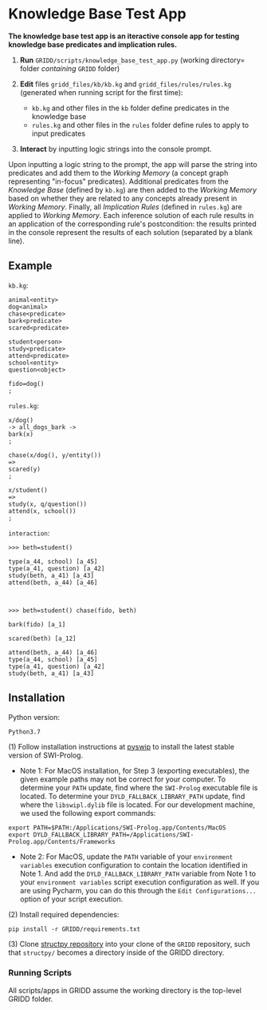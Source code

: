 
# Knowledge Base Test App

**The knowledge base test app is an iteractive console app for testing knowledge base
predicates and implication rules.**

1. **Run** `GRIDD/scripts/knowledge_base_test_app.py` (working directory= folder _containing_ `GRIDD` folder)

2. **Edit** files `gridd_files/kb/kb.kg` and `gridd_files/rules/rules.kg` (generated when running script for the first time):

    - `kb.kg` and other files in the `kb` folder define predicates in the knowledge base
    - `rules.kg` and other files in the `rules` folder define rules to apply to input predicates
    
3. **Interact** by inputting logic strings into the console prompt.

Upon inputting a logic string to the prompt, the app will parse the string into predicates
and add them to the _Working Memory_ (a concept graph representing "in-focus" predicates).
Additional predicates from the _Knowledge Base_ (defined by `kb.kg`) are then added to
the _Working Memory_ based on whether they are related to any concepts already present in
_Working Memory_. Finally, all _Implication Rules_ (defined in `rules.kg`) are applied to
_Working Memory_. Each inference solution of each rule results in an application of the
corresponding rule's postcondition: the results printed in the console represent the results
of each solution (separated by a blank line).

## Example

`kb.kg`:
```
animal<entity>
dog<animal>
chase<predicate>
bark<predicate>
scared<predicate>

student<person>
study<predicate>
attend<predicate>
school<entity>
question<object>

fido=dog()
;
```

`rules.kg`:
```
x/dog()
-> all_dogs_bark ->
bark(x)
;

chase(x/dog(), y/entity())
=>
scared(y)
;

x/student()
=>
study(x, q/question())
attend(x, school())
;
```

`interaction`:
```
>>> beth=student()

type(a_44, school) [a_45]
type(a_41, question) [a_42]
study(beth, a_41) [a_43]
attend(beth, a_44) [a_46]



>>> beth=student() chase(fido, beth)

bark(fido) [a_1]

scared(beth) [a_12]

attend(beth, a_44) [a_46]
type(a_44, school) [a_45]
type(a_41, question) [a_42]
study(beth, a_41) [a_43]
```

## Installation
Python version: 

`Python3.7`

(1) Follow installation instructions at [pyswip](https://github.com/yuce/pyswip/blob/master/INSTALL.md) 
to install the latest stable version of SWI-Prolog.

* Note 1: For MacOS installation, for Step 3 (exporting executables), the given example paths 
may not be correct for your computer. To determine your `PATH` update, find where the `SWI-Prolog` executable file is located.
To determine your `DYLD_FALLBACK_LIBRARY_PATH` update, find where the `libswipl.dylib` file is located.
For our development machine, we used the following export commands:
```
export PATH=$PATH:/Applications/SWI-Prolog.app/Contents/MacOS
export DYLD_FALLBACK_LIBRARY_PATH=/Applications/SWI-Prolog.app/Contents/Frameworks
```

<!--- * Note 2: For MacOS installation, add the two export commands to the end of the file: `~/.bash_profile`.
When you open a new terminal, the changes you made to your `bash_profile` will take effect.--->

* Note 2: For MacOS, update the `PATH` variable of your `environment variables` execution configuration to contain the location identified in Note 1.
And add the `DYLD_FALLBACK_LIBRARY_PATH` variable from Note 1 to your `environment variables` script execution configuration as well. If you are 
using Pycharm, you can do this through the `Edit Configurations...` option of your script execution.

(2) Install required dependencies:

`pip install -r GRIDD/requirements.txt`

(3) Clone [structpy repository](https://github.com/jdfinch/structpy) into your clone of the `GRIDD` 
repository, such that `structpy/` becomes a directory inside of the GRIDD directory.
    
    
### Running Scripts

All scripts/apps in GRIDD assume the working directory is the top-level GRIDD folder.
